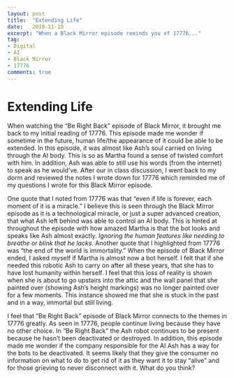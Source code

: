 ```yaml
---
layout: post
title:  "Extending Life"
date:   2018-11-10
excerpt: "When a Black Mirror episode reminds you of 17776..."
tag:
- Digital
- AI
- Black Mirror
- 17776
comments: true
---
```


# Extending Life

When watching the “Be Right Back” episode of Black Mirror, it brought me back to my initial reading of 17776. This episode made me wonder if sometime in the future, human life/the appearance of it could be able to be extended. In this episode, it was almost like Ash’s soul carried on living through the AI body. This is so as Martha found a sense of twisted comfort with him. In addition, Ash was able to still use his words (from the internet) to speak as he would’ve. After our in class discussion, I went back to my dorm and reviewed the notes I wrote down for 17776 which reminded me of my questions I wrote for this Black Mirror episode.

One quote that I noted from 17776 was that “even if life is forever, each moment of it is a miracle.” I believe this is seen through the Black Mirror episode as it is a technological miracle, or just a super advanced creation, that what Ash left behind was able to control an AI body. This is hinted at throughout the episode with how amazed Martha is that the bot looks and speaks like Ash almost exactly. *Ignoring the human features like needing to breathe or blink that he lacks.* Another quote that I highlighted from 17776 was “the end of the world is immortality.” When the episode of Black Mirror ended, I asked myself if Martha is almost now a bot herself. I felt that if she needed this robotic Ash to carry on after all these years, that she has to have lost humanity within herself. I feel that this loss of reality is shown when she is about to go upstairs into the attic and the wall panel that she painted over (showing Ash’s height markings) was no longer painted over for a few moments. This instance showed me that she is stuck in the past and in a way, immortal but still living. 

I feel that “Be Right Back” episode of Black Mirror connects to the themes in 17776 greatly. As seen in 17776, people continue living because they have no other choice. In “Be Right Back” the Ash robot continues to be present because he hasn’t been deactivated or destroyed. In addition, this episode made me wonder if the company responsible for the AI Ash has a way for the bots to be deactivated. It seems likely that they give the consumer no information on what to do to get rid of it as they want it to stay “alive” and for those grieving to never disconnect with it. What do you think?
